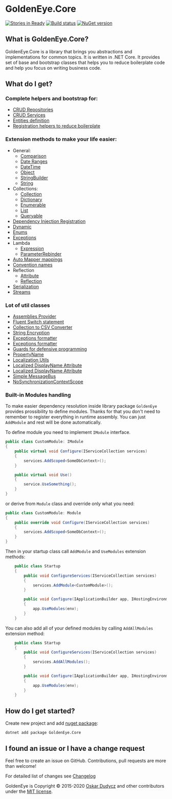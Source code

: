 ﻿# GoldenEye.Core
[![Stories in Ready](https://badge.waffle.io/oskardudycz/GoldenEye.png?label=ready&title=Ready)](https://waffle.io/oskardudycz/GoldenEye)
[![Build status](https://ci.appveyor.com/api/projects/status/1mtm4h33cvur6kob?svg=true)](https://ci.appveyor.com/project/oskardudycz/goldeneye-core)
[![NuGet version](https://badge.fury.io/nu/GoldenEye.Core.svg)](https://badge.fury.io/nu/GoldenEye.Core)

What is GoldenEye.Core?
--------------------------------
GoldenEye.Core is a library that brings you abstractions and implementations for common topics. It is written in .NET Core. It provides set of base and bootstrap classes that helps you to reduce boilerplate code and help you focus on writing business code.

What do I get?
--------------------------------

### Complete helpers and bootstrap for:
* [CRUD Repositories](Repositories)
* [CRUD Services](Services)
* [Entities definition](Entities)
* [Registration helpers to reduce boilerplate](Registration/Registration.cs)

### Extension methods to make your life easier:
* General:
  * [Comparison](Extensions/Basic/CompareExtensions.cs)
  * [Date Ranges](Extensions/Basic/DateRangeExtensions.cs)
  * [DateTime](Extensions/Basic/DateTimeExtensions.cs)
  * [Object](Extensions/Basic/ObjectExtensions.cs)
  * [StringBuilder](Extensions/Basic/StringBuilderExtensions.cs)
  * [String](Extensions/Basic/StringExtensions.cs)
* Collections:
  * [Collection](Extensions/Collections/CollectionExtensions.cs)
  * [Dictionary](Extensions/Collections/DictionaryExtensions.cs)
  * [Enumerable](Extensions/Collections/EnumerableExtensions.cs)
  * [List](Extensions/Collections/ListExtensions.cs)
  * [Queryable](Extensions/Collections/QueryableExtensions.cs)
* [Dependency Injection Registration](Extensions/DependencyInjection/RegistrationExtensions.cs)
* [Dynamic](Extensions/Dynamic/DynamicExtensions.cs)
* [Enums](Extensions/Enums/EnumExtensions.cs)
* [Exceptions](Extensions/Exceptions/ExceptionExtensions.cs)
* Lambda
  * [Expression](Extensions/Lambda/ExpressionExtensions.cs)
  * [ParameterRebinder](Extensions/Lambda/ParameterRebinder.cs)
* [Auto Mapper mappings](Extensions/Mapping/AutoMapperExtensions.cs)
* [Convention names](Extensions/Naming/ConventionNamesExtensions.cs)
* Reflection
  * [Attribute](Extensions/Reflection/AttributeExtensions.cs)
  * [Reflection](Extensions/Reflection/ReflectionExtensions.cs)
* [Serialization](Extensions/Serialization/SerializationExtensions.cs)
* [Streams](Extensions/Streams/StreamExtensions.cs)

### Lot of util classes 
* [Assemblies Provider](Utils/Assemblies/AssembliesProvider.cs)
* [Fluent Switch statement](Utils/Coding/Switch.cs)
* [Collection to CSV Converter](Utils/Collections/CollectionToCSVConverter.cs)
* [String Encryption](Utils/Cryptography/Encryption.cs)
* [Exceptions formatter](Utils/Exceptions/ExceptionProvider.cs)
* [Exceptions formatter](Utils/Exceptions/ExceptionProvider.cs)
* [Guards for defensive programming](Utils/Exceptions/Guard.cs)
* [PropertyName](Utils/Lambda/PropertyName.cs)
* [Localization Utils](Utils/Localization/LocalizationUtils.cs)
* [Localized DisplayName Attribute](Utils/Localization/DisplayNameLocalizedAttribute.cs)
* [Localized DisplayName Attribute](Utils/Localization/DisplayNameLocalizedAttribute.cs)
* [Simple MessageBus](Utils/MessageBus/MessageBus.cs)
* [NoSynchronizationContextScope](Utils/Threading/NoSynchronizationContextScope.cs)

### Built-in Modules handling

To make easier dependency resolution inside library package `GoldenEye` provides prossibility to define modules.
Thanks for that you don't need to remember to register everything in runtime assembly. You can just `AddModule` and rest will be done automatically.

To define module you need to implement `IModule` interface.

```csharp
public class CustomModule: IModule
{
    public virtual void Configure(IServiceCollection services)
    {
        services.AddScoped<SomeDbContext>();
    }

    public virtual void Use()
    {
        service.UseSomething();
    } 
}
```

or derive from `Module` class and override only what you need:

```csharp
public class CustomModule: Module
{
    public override void Configure(IServiceCollection services)
    {
        services.AddScoped<SomeDbContext>();
    }
}
```

Then in your startup class call `AddModule` and `UseModules` extension methods:

```csharp
    public class Startup
    {
        public void ConfigureServices(IServiceCollection services)
        {
            services.AddModule<CustomModule>();
        }

        public void Configure(IApplicationBuilder app, IHostingEnvironment env)
        {
            app.UseModules(env);
        }
    }
```

You can also add all of your defined modules by calling `AddAllModules` extension method:

```csharp
    public class Startup
    {
        public void ConfigureServices(IServiceCollection services)
        {
            services.AddAllModules();
        }

        public void Configure(IApplicationBuilder app, IHostingEnvironment env)
        {
            app.UseModules(env);
        }
    }
```

 

How do I get started?
--------------------------------
Create new project and add [nuget package](https://www.nuget.org/packages/GoldenEye.Core):

`dotnet add package GoldenEye.Core`

I found an issue or I have a change request
--------------------------------
Feel free to create an issue on GitHub. Contributions, pull requests are more than welcome!

For detailed list of changes see [Changelog](Changelog.md)  

GoldenEye is Copyright &copy; 2015-2020 [Oskar Dudycz](http://oskar-dudycz.pl) and other contributors under the [MIT license](../../../LICENSE.txt).
